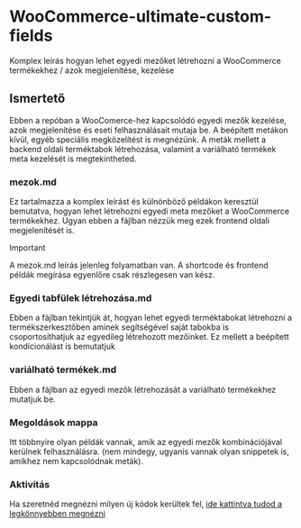 # WooCommerce-ultimate-custom-fields
Komplex leírás hogyan lehet egyedi mezőket létrehozni a WooCommerce termékekhez / azok megjelenítése, kezelése

## Ismertető

Ebben a repóban a WooComerce-hez kapcsolódó egyedi mezők kezelése, azok megjelenítése és eseti felhasználásait mutaja be. A beépített metákon kívül, egyéb speciális megközelítést is megnézünk. A meták mellett a backend oldali terméktabok létrehozása, valamint a variálható termékek meta kezelését is megtekintheted.

### mezok.md

Ez tartalmazza a komplex leírást és külnönböző példákon keresztül bemutatva, hogyan lehet létrehozni egyedi meta mezőket a WooCommerce termékekhez. Ugyan ebben a fájlban nézzük meg ezek frontend oldali megjelenítését is.

> [!IMPORTANT]
> A mezok.md leírás jelenleg folyamatban van. A shortcode és frontend példák megírása egyenlőre csak részlegesen van kész.


### Egyedi tabfülek létrehozása.md 

Ebben a fájlban tekintjük át, hogyan lehet egyedi terméktabokat létrehozni a termékszerkesztőben aminek segítségével saját tabokba is csoportosíthatjuk az egyedileg létrehozott mezőinket. Ez mellett a beépített kondícionálást is bemutatjuk

### variálható termékek.md 

Ebben a fájlban az egyedi mezők létrehozását a variálható termékekhez mutatjuk be.

### Megoldások mappa

Itt többnyire olyan példák vannak, amik az egyedi mezők kombinációjával kerülnek felhasználásra. (nem mindegy, ugyanis vannak olyan snippetek is, amikhez nem kapcsolódnak meták). 

### Aktivitás

Ha szeretnéd megnézni milyen új kódok kerültek fel, [ide kattintva tudod a legkönnyebben megnézni]([https://www.google.com](https://github.com/Lonsdale201/WooCommerce-ultimate-custom-fields/activity))

